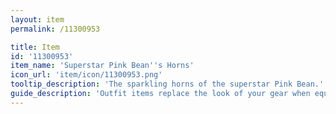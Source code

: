 ```yaml
---
layout: item
permalink: /11300953

title: Item
id: '11300953'
item_name: 'Superstar Pink Bean''s Horns'
icon_url: 'item/icon/11300953.png'
tooltip_description: 'The sparkling horns of the superstar Pink Bean.'
guide_description: 'Outfit items replace the look of your gear when equipped.'
---
```

